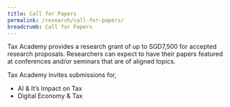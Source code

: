 ```yaml
---
title: Call for Papers
permalink: /research/call-for-papers/
breadcrumb: Call for Papers
---
```

Tax Academy provides a research grant of up to SGD7,500 for accepted research proposals. Researchers can expect to have their papers featured at conferences and/or seminars that are of aligned topics. 

Tax Academy invites submissions for,
-	AI & It’s Impact on Tax
-	Digital Economy & Tax
